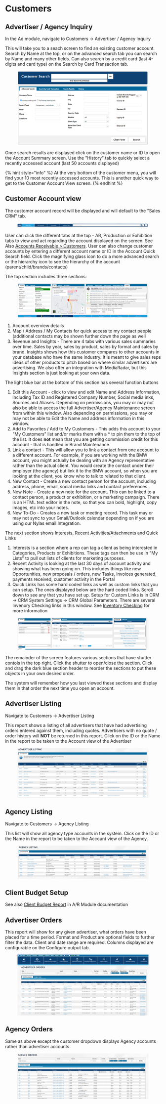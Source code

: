 # Customers

## Advertiser / Agency Inquiry

In the Ad module, navigate to Customers -> Advertiser / Agency Inquiry

This will take you to a seach screen to find an existing customer account. Search by Name at the top, or on the advanced search tab you can search by Name and many other fields. Can also search by a credit card (last 4-digits and card type) on the Search by Card Transaction tab.

<figure><img src="../../../.gitbook/assets/image (1455).png" alt=""><figcaption></figcaption></figure>

Once search results are displayed click on the customer name or ID to open the Account Summary screen. Use the "History" tab to quickly select a recently accessed account (last 50 accounts displayed)

{% hint style="info" %}
At the very bottom of the customer menu, you will find your 10 most recently accessed accounts. This is another quick way to get to the Customer Account View screen.
{% endhint %}

## Customer Account view

The customer account record will be displayed and will default to the "Sales CRM" tab.

<figure><img src="../../../.gitbook/assets/image (1233).png" alt=""><figcaption></figcaption></figure>

User can click the different tabs at the top - AR, Production or Exhibition tabs to view and act regarding the account displayed on the screen. See Also [Accounts Receivable > Customers](../../accounts-receivable-credit-control/customers-a-r/#\_toc124065030). User can also change customer accounts by entering a different account name or ID in the Account Quick Search field. Click the magnifying glass icon to do a more advanced search or the hierarchy icon to see the hierarchy of the account (parent/child/brands/contacts)

The top section includes three sections:

<figure><img src="../../../.gitbook/assets/image (1104).png" alt=""><figcaption></figcaption></figure>

1. Account overview details
2. Map / Address / My Contacts for quick access to my contact people (additional contacts may be shown further down the page as well
3. Revenue and Insights - There are 4 tabs with various sales summaries over time. Sales by year, sales by product, sales by format and sales by brand. Insights shows how this customer compares to other accounts in your database who have the same industry. It is meant to give sales reps ideas of other products to pitch based on where similar advertisers are advertising. We also offer an integration with MediaRadar, but this Insights section is just looking at your own data.

The light blue bar at the bottom of this section has several function buttons

1. Edit this Account - click to view and edit Name and Address Information, including Tax ID and Registered Company Number, Social media inks, Sources and Aliases. Depending on permissions, you may or may not also be able to access the full Advertiser/Agency Maintenance screen from within this window. Also depending on permissions, you may or may not be able to Edit the Name and address information in this window.
2. Add to Favorites / Add to My Customers - This adds this account to your "My Customers" list and/or marks them with a \* to pin them to the top of the list. It does **not** mean that you are getting commission credit for this account - that is handled in Brand Maintenance.
3. Link a contact - This will allow you to link a contact from one account to a different account. For example, if you are working with the BMW account, you might actually be dealing with an Agency representative rather than the actual client. You would create the contact under their employer (the agency) but link it to the BMW account, so when you are looking at the client, you know who to talk to related to that client.
4. New Contact - Create a new contact person for the account, including address, phone, email, social media links and contact preferences
5. New Note - Create a new note for the account. This can be linked to a contact person, a product or exhibition, or a marketing campaign. There is an HTML text editor in the note, so that you can bold, highlight, copy images, etc into your notes.
6. New To-Do - Creates a new task or meeting record. This task may or may not sync to your Gmail/Outlook calendar depending on if you are using our Nylas email Integration.

The next section shows Interests, Recent Activities/Attachments and Quick Links

1. Interests is a section where a rep can tag a client as being interested in Categories, Products or Exhibitions. These tags can then be use in "My Lists" to pull out lists of clients for marketing purposes.
2. Recent Activity is looking at the last 30 days of account activity and showing what has been going on. This includes things like new Opportunities, new proposals / orders, new Tasks, Invoices generated, payments received, customer activity in the Portal
3. Quick Links has some hard coded links as well as custom links that you can setup. The ones displayed below are the hard coded links. Scroll down to see any that you have set up. Setup for Custom Links is in CRM -> CRM System Settings -> CRM Global Parameters. There are several Invenory Checking links in this window. See [Inventory Checking](../campaigns/inventory-checking.md) for more information

<figure><img src="../../../.gitbook/assets/image (455).png" alt=""><figcaption></figcaption></figure>

The remainder of the screen features various sections that have shutter contols in the top right. Click the shutter to open/close the section. Click and drag the dark blue section header to reorder the sections to put these objects in your own desired order.

The system will remember how you last viewed these sections and display them in that order the next time you open an account.

## Advertiser Listing

Navigate to Customers -> Advertiser Listing

This report shows a listing of all advertisers that have had advertising orders entered against them, including quotes. Advertisers with no quote / order history will **NOT** be returned in this report. Click on the ID or the Name in the report to be taken to the Account view of the Advertiser

<figure><img src="../../../.gitbook/assets/image (1136).png" alt=""><figcaption></figcaption></figure>

## Agency Listing

Navigate to Customers -> Agency Listing

This list will show all agency type accounts in the system. Click on the ID or the Name in the report to be taken to the Account view of the Agency.

<figure><img src="../../../.gitbook/assets/image (1435).png" alt=""><figcaption></figcaption></figure>

## Client Budget Setup

See also [Client Budget Report](../../accounts-receivable-credit-control/reporting/#client-budget-reports) in A/R Module documentation

## Advertiser Orders

This report will show for any given advertiser, what orders have been placed for a time period. Format and Product are optional fields to further filter the data. Client and date range are required. Columns displayed are configurable on the Configure output tab.

<figure><img src="../../../.gitbook/assets/image (27).png" alt=""><figcaption></figcaption></figure>

## Agency Orders

Same as above except the customer dropdown displays Agency accounts rather than advertiser accounts.

<figure><img src="../../../.gitbook/assets/image (141).png" alt=""><figcaption></figcaption></figure>
